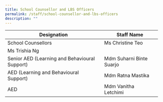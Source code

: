 ```yaml
---
title: School Counsellor and LBS Officers
permalink: /staff/school-counsellor-and-lbs-officers
description: ""
---
```

| Designation | Staff Name |
| --- | --- |
| School Counsellors | Ms Christine Teo  
Ms Trishia Ng |
| Senior AED (Learning and Behavioural Support) | Mdm Suharni Binte Suarjo |
| AED (Learning and Behavioural Support)  | Mdm Ratna Mastika  |
| AED  | Mdm Vanitha Letchimi  |